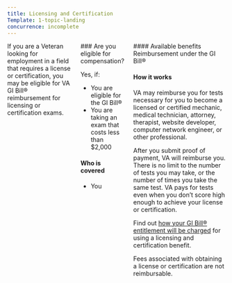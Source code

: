 ```yaml
---
title: Licensing and Certification
Template: 1-topic-landing
concurrence: incomplete
---
```


<div class="main" role="main" markdown="0">

<!--<div class="action-bar">
  <div class="row">
    <div class="small-12 columns">

    </div>
  </div>
</div>-->

<div class="section one" markdown="0">
<div class="primary" markdown="0">
<div class="row" markdown="0">
<div class="small-12 columns" markdown="1">
<div markdown="1">
If you are a Veteran looking for employment in a field that requires a license or certification, you may be eligible for VA GI Bill® reimbursement for licensing or certification exams.
</div>
<div class="call-out" markdown="1">
### Are you eligible for compensation?

Yes, if:

-	You are eligible for the GI Bill®
-	You are taking an exam that costs less than $2,000

#### Who is covered
- You
</div>
<div markdown="1">
#### Available benefits
Reimbursement under the GI Bill®

#### How it works
VA may reimburse you for tests necessary for you to become a licensed or certified mechanic, medical technician, attorney, therapist, website developer, computer network engineer, or other professional.

After you submit proof of payment, VA will reimburse you. There is no limit to the number of tests you may take, or the number of times you take the same test. VA pays for tests even when you don’t score high enough to achieve your license or certification.

Find out [how your GI Bill® entitlement will be charged](https://gibill.custhelp.com/app/answers/detail/a_id/29) for using a licensing and certification benefit.

Fees associated with obtaining a license or certification are not reimbursable.
</div>
</div>

</div>
</div>


</div>
